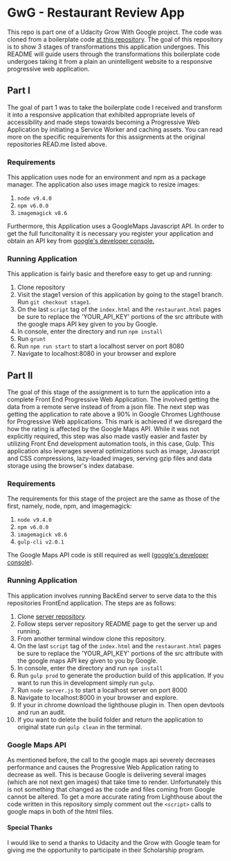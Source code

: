# GwG - Restaurant Review App
This repo is part one of a Udacity Grow With Google project. The code was cloned from a boilerplate code [at this repository](https://github.com/udacity/mws-restaurant-stage-1). The goal of this repository is to show 3 stages of transformations this application undergoes. This README will guide users through the transformations this boilerplate code undergoes taking it from a plain an unintelligent website to a responsive progressive web application.

## Part I
The goal of part 1 was to take the boilerplate code I received and transform it into a responsive application that exhibited appropriate levels of accessibility and made steps towards becoming a Progressive Web Application by initiating a Service Worker and caching assets. You can read more on the specific requirements for this assignments at the original repositories READ.me listed above.

### Requirements
This application uses node for an environment and npm as a package manager. The application also uses image magick to resize images:
1. `node v9.4.0`
2. `npm v6.0.0`
3. `imagemagick v8.6`

Furthermore, this Application uses a GoogleMaps Javascript API. In order to get the full funcitonality it is necessary you register your application and obtain an API key from [google's developer console.](https://console.developers.google.com/project?pli=1)


### Running Application
This application is fairly basic and therefore easy to get up and running:
1. Clone repository
2. Visit the stage1 version of this application by going to the stage1 branch. Run `git checkout stage1`.
3. On the last `script` tag of the `index.html` and the `restaurant.html` pages be sure to replace the 'YOUR_API_KEY' portions of the src attribute with the google maps API key given to you by Google.
4. In console, enter the directory and run `npm install`
5. Run `grunt`
6. Run `npm run start` to start a localhost server on port 8080
7. Navigate to localhost:8080 in your browser and explore


## Part II
The goal of this stage of the assignment is to turn the application into a complete Front End Progressive Web Application. The involved getting the data from a remote serve instead of from a json file. The next step was getting the application to rate above a 90% in Google Chromes Lighthouse for Progressive Web applications. This mark is achieved if we disregard the how the rating is affected by the Google Maps API. While it was not explicitly required, this step was also made vastly easier and faster by utilizing Front End development automation tools, in this case, Gulp. This application also leverages several optimizations such as image, Javascript and CSS compressions, lazy-loaded images, serving gzip files and data storage using the browser's index database.

### Requirements
The requirements for this stage of the project are the same as those of the first, namely, node, npm, and imagemagick:
1. `node v9.4.0`
2. `npm v6.0.0`
3. `imagemagick v8.6`
4. `gulp-cli v2.0.1`

The Google Maps API code is still required as well ([google's developer console](https://console.developers.google.com/project?pli=1)).

### Running Application
This application involves running BackEnd server to serve data to the this repositories FrontEnd application. The steps are as follows:
1. Clone [server repository](https://github.com/udacity/mws-restaurant-stage-2).
2. Follow steps server repository README page to get the server up and running.
3. From another terminal window clone this repository.
4. On the last `script` tag of the `index.html` and the `restaurant.html` pages be sure to replace the 'YOUR_API_KEY' portions of the src attribute with the google maps API key given to you by Google.
5. In console, enter the directory and run `npm install`
6. Run `gulp prod` to generate the production build of this application. If you want to run this in development simply run `gulp`.
7. Run `node server.js` to start a localhost server on port 8000
8. Navigate to localhost:8000 in your browser and explore.
9. If your in chrome download the lighthouse plugin in. Then open devtools and run an audit.
10. If you want to delete the build folder and return the application to original state run `gulp clean` in the terminal.

### Google Maps API
As mentioned before, the call to the google maps api severely decreases performance and causes the Progressive Web Application rating to decrease as well. This is because Google is delivering several images (which are not next gen images) that take time to render. Unfortunately this is not something that changed as the code and files coming from Google cannot be altered. To get a more accurate rating from Lighthouse about the code written in this repository simply comment out the `<script>` calls to google maps in both of the html files.

#### Special Thanks
I would like to send a thanks to Udacity and the Grow with Google team for giving me the opportunity to participate in their Scholarship program.


